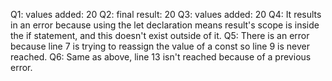 Q1: values added: 20
Q2: final result: 20
Q3: values added: 20
Q4: It results in an error because using the let declaration means result's scope is inside the if statement, and this doesn't exist outside of it.
Q5: There is an error because line 7 is trying to reassign the value of a const so line 9 is never reached.
Q6: Same as above, line 13 isn't reached because of a previous error.
